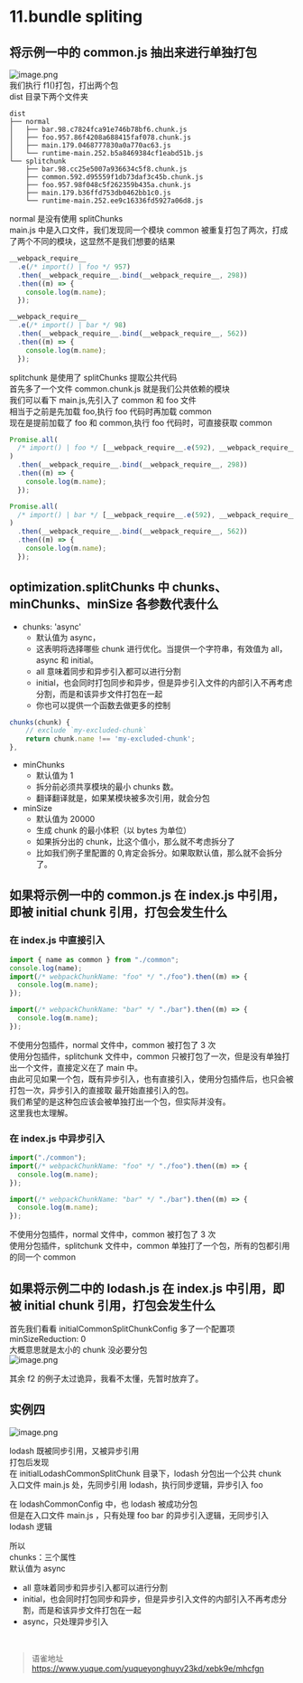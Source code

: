 # 11.bundle spliting
## 将示例一中的 common.js 抽出来进行单独打包

![image.png](https://cdn.nlark.com/yuque/0/2022/png/1572912/1663749627670-ee6671eb-8a6a-49c3-a057-16314aa87c24.png#clientId=u6918f71b-06b9-4&from=paste&height=341&id=ue2819014&name=image.png&originHeight=314&originWidth=621&originalType=binary&ratio=1&rotation=0&showTitle=false&size=99215&status=done&style=none&taskId=ue414a914-8cee-4f45-8ce0-59d1a6959b8&title=&width=674.5)  
我们执行 f1()打包，打出两个包  
dist 目录下两个文件夹

```
dist
├── normal
│   ├── bar.98.c7824fca91e746b78bf6.chunk.js
│   ├── foo.957.86f4208a688415faf078.chunk.js
│   ├── main.179.0468777830a0a770ac63.js
│   └── runtime-main.252.b5a8469384cf1eabd51b.js
└── splitchunk
    ├── bar.98.cc25e5007a936634c5f8.chunk.js
    ├── common.592.d95559f1db73daf3c45b.chunk.js
    ├── foo.957.98f048c5f262359b435a.chunk.js
    ├── main.179.b36ffd753db0462bb1c0.js
    └── runtime-main.252.ee9c16336fd5927a06d8.js
```

normal 是没有使用 splitChunks  
main.js 中是入口文件，我们发现同一个模块 common 被重复打包了两次，打成了两个不同的模块，这显然不是我们想要的结果

```javascript
__webpack_require__
  .e(/* import() | foo */ 957)
  .then(__webpack_require__.bind(__webpack_require__, 298))
  .then((m) => {
    console.log(m.name);
  });

__webpack_require__
  .e(/* import() | bar */ 98)
  .then(__webpack_require__.bind(__webpack_require__, 562))
  .then((m) => {
    console.log(m.name);
  });
```

splitchunk 是使用了 splitChunks 提取公共代码  
首先多了一个文件 common.chunk.js 就是我们公共依赖的模块  
我们可以看下 main.js,先引入了 common 和 foo 文件  
相当于之前是先加载 foo,执行 foo 代码时再加载 common  
现在是提前加载了 foo 和 common,执行 foo 代码时，可直接获取 common

```javascript
Promise.all(
  /* import() | foo */ [__webpack_require__.e(592), __webpack_require__.e(957)]
)
  .then(__webpack_require__.bind(__webpack_require__, 298))
  .then((m) => {
    console.log(m.name);
  });

Promise.all(
  /* import() | bar */ [__webpack_require__.e(592), __webpack_require__.e(98)]
)
  .then(__webpack_require__.bind(__webpack_require__, 562))
  .then((m) => {
    console.log(m.name);
  });
```

## optimization.splitChunks 中 chunks、minChunks、minSize 各参数代表什么

- chunks: 'async'
  - 默认值为 async，
  - 这表明将选择哪些 chunk 进行优化。当提供一个字符串，有效值为 all，async 和 initial。
  - all 意味着同步和异步引入都可以进行分割
  - initial，也会同时打包同步和异步，但是异步引入文件的内部引入不再考虑分割，而是和该异步文件打包在一起
  - 你也可以提供一个函数去做更多的控制

```javascript
chunks(chunk) {
    // exclude `my-excluded-chunk`
    return chunk.name !== 'my-excluded-chunk';
},
```

- minChunks
  - 默认值为 1
  - 拆分前必须共享模块的最小 chunks 数。
  - 翻译翻译就是，如果某模块被多次引用，就会分包
- minSize
  - 默认值为 20000
  - 生成 chunk 的最小体积（以 bytes 为单位）
  - 如果拆分出的 chunk，比这个值小，那么就不考虑拆分了
  - 比如我们例子里配置的 0,肯定会拆分。如果取默认值，那么就不会拆分了。

## 如果将示例一中的 common.js 在 index.js 中引用，即被 initial chunk 引用，打包会发生什么

### 在 index.js 中直接引入

```javascript
import { name as common } from "./common";
console.log(name);
import(/* webpackChunkName: "foo" */ "./foo").then((m) => {
  console.log(m.name);
});

import(/* webpackChunkName: "bar" */ "./bar").then((m) => {
  console.log(m.name);
});
```

不使用分包插件，normal 文件中，common 被打包了 3 次  
使用分包插件，splitchunk 文件中，common 只被打包了一次，但是没有单独打出一个文件，直接定义在了 main 中。  
由此可见如果一个包，既有异步引入，也有直接引入，使用分包插件后，也只会被打包一次，异步引入的直接取 最开始直接引入的包。  
我们希望的是这种包应该会被单独打出一个包，但实际并没有。  
这里我也太理解。

### 在 index.js 中异步引入

```javascript
import("./common");
import(/* webpackChunkName: "foo" */ "./foo").then((m) => {
  console.log(m.name);
});

import(/* webpackChunkName: "bar" */ "./bar").then((m) => {
  console.log(m.name);
});
```

不使用分包插件，normal 文件中，common 被打包了 3 次  
使用分包插件，splitchunk 文件中，common 单独打了一个包，所有的包都引用的同一个 common

## 如果将示例二中的 lodash.js 在 index.js 中引用，即被 initial chunk 引用，打包会发生什么

首先我们看看 initialCommonSplitChunkConfig 多了一个配置项  
minSizeReduction: 0  
大概意思就是太小的 chunk 没必要分包  
![image.png](https://cdn.nlark.com/yuque/0/2022/png/1572912/1663837294998-a014a3cc-27de-4b9a-8399-b299b126feff.png#clientId=ub038aa99-a859-4&from=paste&height=155&id=u21848086&name=image.png&originHeight=310&originWidth=747&originalType=binary&ratio=1&rotation=0&showTitle=false&size=64166&status=done&style=none&taskId=ube5a272f-857f-4fe8-89ae-342acaecd41&title=&width=373.5)

其余 f2 的例子太过诡异，我看不太懂，先暂时放弃了。

## 实例四

![image.png](https://cdn.nlark.com/yuque/0/2022/png/1572912/1663852410855-b8c8befc-4412-48e2-8b69-1991cf5a837a.png#clientId=uc2177c64-ebe3-4&from=paste&height=395&id=u9993709c&name=image.png&originHeight=790&originWidth=2154&originalType=binary&ratio=1&rotation=0&showTitle=false&size=83105&status=done&style=none&taskId=u2c6c67c7-21ce-4036-92ad-ee31a30c511&title=&width=1077)

lodash 既被同步引用，又被异步引用  
打包后发现  
在 initialLodashCommonSplitChunk 目录下，lodash 分包出一个公共 chunk  
入口文件 main.js 处，先同步引用 lodash，执行同步逻辑，异步引入 foo

在 lodashCommonConfig 中，也 lodash 被成功分包  
但是在入口文件 main.js ，只有处理 foo bar 的异步引入逻辑，无同步引入 lodash 逻辑

所以  
chunks：三个属性  
默认值为 async

- all 意味着同步和异步引入都可以进行分割
- initial，也会同时打包同步和异步，但是异步引入文件的内部引入不再考虑分割，而是和该异步文件打包在一起
- async，只处理异步引入

<br>
  
> 语雀地址 https://www.yuque.com/yuqueyonghuyv23kd/xebk9e/mhcfgn